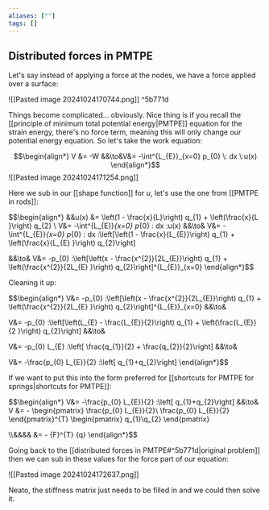 ```yaml
---
aliases: [""]
tags: []
---
```


## Distributed forces in PMTPE

Let's say instead of applying a force at the nodes, we have a force applied over a surface:

![[Pasted image 20241024170744.png]] ^5b771d

Things become complicated... obviously. Nice thing is if you recall the [[principle of minimum total potential energy|PMTPE]] equation for the strain energy, there's no force term, meaning this will only change our potential energy equation. So let's take the work equation:

$$\begin{align*}
V &= -W &&\to&V&=  -\int^{L_{E}}_{x=0} p_{0} \: dx  \:u(x)
\end{align*}$$
![[Pasted image 20241024171254.png]]

Here we sub in our [[shape function]] for $u$, let's use the one from [[PMTPE in rods]]:

$$\begin{align*}
&&u(x) &= \left(1 - \frac{x}{L}\right) q_{1} + \left(\frac{x}{L }\right) q_{2} \\
V&=  -\int^{L_{E}}_{x=0} p_{0} \: dx  \:u(x) &&\to&  V&=  -\int^{L_{E}}_{x=0} p_{0} \: dx  \:\left[\left(1 - \frac{x}{L_{E}}\right) q_{1} + \left(\frac{x}{L_{E} }\right) q_{2}\right]

&&\to&  V&=  -p_{0}  \:\left[\left(x - \frac{x^{2}}{2L_{E}}\right) q_{1} + \left(\frac{x^{2}}{2L_{E} }\right) q_{2}\right]^{L_{E}}_{x=0}
\end{align*}$$

Cleaning it up:

$$\begin{align*}
V&=  -p_{0}  \:\left[\left(x - \frac{x^{2}}{2L_{E}}\right) q_{1} + \left(\frac{x^{2}}{2L_{E} }\right) q_{2}\right]^{L_{E}}_{x=0} &&\to& 

V&=  -p_{0}  \:\left[\left(L_{E} - \frac{L_{E}}{2}\right) q_{1} + \left(\frac{L_{E}}{2 }\right) q_{2}\right] &&\to& 

V&=  -p_{0} L_{E} \:\left[ \frac{q_{1}}{2} + \frac{q_{2}}{2}\right] &&\to& 

V&=  -\frac{p_{0} L_{E}}{2} \:\left[ q_{1}+q_{2}\right]
\end{align*}$$

If we want to put this into the form preferred for [[shortcuts for PMTPE for springs|shortcuts for PMTPE]]:

$$\begin{align*}
V&=  -\frac{p_{0} L_{E}}{2} \:\left[ q_{1}+q_{2}\right] &&\to& V &= - \begin{pmatrix} \frac{p_{0} L_{E}}{2}\\ \frac{p_{0} L_{E}}{2} \end{pmatrix}^{T}  \begin{pmatrix} q_{1}\\q_{2} \end{pmatrix}

\\\\&&&& &= - \{F\}^{T} \{q\}
\end{align*}$$

Going back to the [[distributed forces in PMTPE#^5b771d|original problem]] then we can sub in these values for the force part of our equation:

![[Pasted image 20241024172637.png]]

Neato, the stiffness matrix just needs to be filled in and we could then solve it.
 